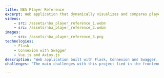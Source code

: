 ```yaml
---
title: NBA Player Reference
excerpt: Web application that dynamically visualizes and compares player data pulled from stats.nba.com
videos:
    - src: /assets/nba_player_reference_1.webm
    - src: /assets/nba_player_reference_2.webm
images:
    - src: /assets/nba_player_reference_3.png
technologies:
    - Flask
    - Connexion with Swagger
    - Vue.js and Axios.js
description: "Web application built with Flask, Connexion and Swagger, and Vue.js. First, I developed the backend REST API using Connexion on top of Flask. Connexion utilizes Swagger which allowed me to quickly define the endpoints that were needed for the frontend of the application. From then I could easily write up the backend logic that pulls the data from the nba_api Python package. Vue.js on the frontend allowed me to utilize Vue components to create a separation of concerns between differing parts of the application which simplified development. Requests to the REST API were done using Axios.js"
challenges: "The main challenges with this project lied in the frontend organization of the application. There were a few instances where I had to refactor and remove components to better handle the logical flow of data from user input to data visualization. Another challenge, which still remains, is that any changes with the nba_api package may cause my application to fail, I have to keep up with the updates of the package and adapt accordingly."

---
```



